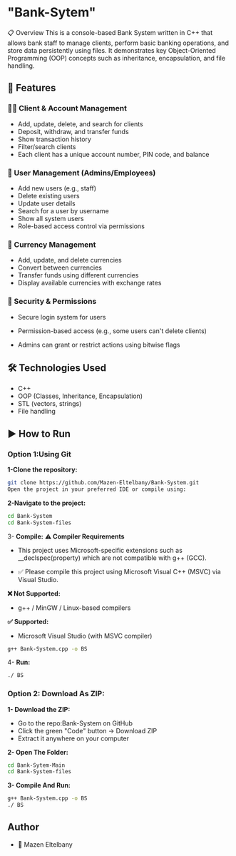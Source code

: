 # "Bank-Sytem"

📋 Overview
This is a console-based Bank System written in C++ that allows bank staff to manage clients, perform basic banking operations, and store data persistently using files. It demonstrates key Object-Oriented Programming (OOP) concepts such as inheritance, encapsulation, and file handling.

## 🚀 Features

### 🧑‍💼 Client & Account Management

- Add, update, delete, and search for clients
- Deposit, withdraw, and transfer funds
- Show transaction history
- Filter/search clients
- Each client has a unique account number, PIN code, and balance

### 👤 User Management (Admins/Employees)

- Add new users (e.g., staff)
- Delete existing users
- Update user details
- Search for a user by username
- Show all system users
- Role-based access control via permissions

### 💱 Currency Management

- Add, update, and delete currencies
- Convert between currencies
- Transfer funds using different currencies
- Display available currencies with exchange rates

### 🔐 Security & Permissions

- Secure login system for users

- Permission-based access (e.g., some users can't delete clients)

- Admins can grant or restrict actions using bitwise flags

## 🛠️ Technologies Used

- C++
- OOP (Classes, Inheritance, Encapsulation)
- STL (vectors, strings)
- File handling

## ▶️ How to Run

### Option 1:Using Git

**1-Clone the repository:**

```bash
git clone https://github.com/Mazen-Eltelbany/Bank-System.git
Open the project in your preferred IDE or compile using:
```

**2-Navigate to the project:**

```bash
cd Bank-System
cd Bank-System-files
```

3- **Compile:**
**⚠️ Compiler Requirements**

- This project uses Microsoft-specific extensions such as \_\_declspec(property) which are not compatible with g++ (GCC).

- ✅ Please compile this project using Microsoft Visual C++ (MSVC) via Visual Studio.

**❌ Not Supported:**

- g++ / MinGW / Linux-based compilers

**✅ Supported:**

- Microsoft Visual Studio (with MSVC compiler)

```bash
g++ Bank-System.cpp -o BS
```

4- **Run:**

```bash
./ BS
```

### Option 2: Download As ZIP:

**1- Download the ZIP:**

- Go to the repo:Bank-System on GitHub
- Click the green "Code" button → Download ZIP
- Extract it anywhere on your computer

**2- Open The Folder:**

```bash
cd Bank-Sytem-Main
cd Bank-System-files
```

**3- Compile And Run:**

```bash
g++ Bank-System.cpp -o BS
./ BS
```

## Author

- 👤 Mazen Eltelbany
